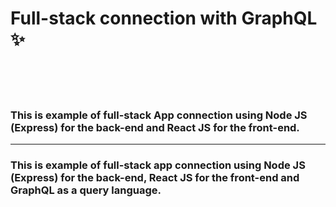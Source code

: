 # Full-stack connection with GraphQL ✨

</br>
</br>
</br>

### This is example of full-stack App connection using Node JS (Express) for the back-end and React JS for the front-end.

---

### This is example of full-stack app connection using Node JS (Express) for the back-end, React JS for the front-end and GraphQL as a query language.

</br>
